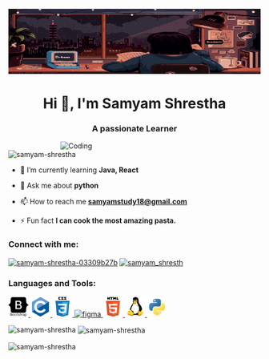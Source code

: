 ![logo](https://github.com/Samyam-Shrestha/Samyam-Shrestha/blob/main/pixel-study%20(1).gif)
<h1 align="center">Hi 👋, I'm Samyam Shrestha</h1>
<h3 align="center">A passionate Learner</h3>
<img align="right" alt="Coding" width="400" src="https://gifdb.com/images/high/animated-man-computer-coding-nae6mec378lsg1i3.gif">

<p align="left"> <img src="https://komarev.com/ghpvc/?username=samyam-shrestha&label=Profile%20views&color=0e75b6&style=flat" alt="samyam-shrestha" /> </p>

- 🌱 I’m currently learning **Java, React**

- 💬 Ask me about **python**

- 📫 How to reach me **samyamstudy18@gmail.com**

- ⚡ Fun fact **I can cook the most amazing pasta.**

<h3 align="left">Connect with me:</h3>
<p align="left">
<a href="https://linkedin.com/in/samyam-shrestha-03309b27b" target="blank"><img align="center" src="https://raw.githubusercontent.com/rahuldkjain/github-profile-readme-generator/master/src/images/icons/Social/linked-in-alt.svg" alt="samyam-shrestha-03309b27b" height="30" width="40" /></a>
<a href="https://instagram.com/samyam_shresth" target="blank"><img align="center" src="https://raw.githubusercontent.com/rahuldkjain/github-profile-readme-generator/master/src/images/icons/Social/instagram.svg" alt="samyam_shresth" height="30" width="40" /></a>
</p>

<h3 align="left">Languages and Tools:</h3>
<p align="left"> <a href="https://getbootstrap.com" target="_blank" rel="noreferrer"> <img src="https://raw.githubusercontent.com/devicons/devicon/master/icons/bootstrap/bootstrap-plain-wordmark.svg" alt="bootstrap" width="40" height="40"/> </a> <a href="https://www.cprogramming.com/" target="_blank" rel="noreferrer"> <img src="https://raw.githubusercontent.com/devicons/devicon/master/icons/c/c-original.svg" alt="c" width="40" height="40"/> </a> <a href="https://www.w3schools.com/css/" target="_blank" rel="noreferrer"> <img src="https://raw.githubusercontent.com/devicons/devicon/master/icons/css3/css3-original-wordmark.svg" alt="css3" width="40" height="40"/> </a> <a href="https://www.figma.com/" target="_blank" rel="noreferrer"> <img src="https://www.vectorlogo.zone/logos/figma/figma-icon.svg" alt="figma" width="40" height="40"/> </a> <a href="https://www.w3.org/html/" target="_blank" rel="noreferrer"> <img src="https://raw.githubusercontent.com/devicons/devicon/master/icons/html5/html5-original-wordmark.svg" alt="html5" width="40" height="40"/> </a> <a href="https://www.linux.org/" target="_blank" rel="noreferrer"> <img src="https://raw.githubusercontent.com/devicons/devicon/master/icons/linux/linux-original.svg" alt="linux" width="40" height="40"/> </a> <a href="https://www.python.org" target="_blank" rel="noreferrer"> <img src="https://raw.githubusercontent.com/devicons/devicon/master/icons/python/python-original.svg" alt="python" width="40" height="40"/> </a> </p>

<p><img align="left" src="https://github-readme-stats.vercel.app/api/top-langs?username=samyam-shrestha&show_icons=true&locale=en&layout=compact" alt="samyam-shrestha" /></p>

<p>&nbsp;<img align="center" src="https://github-readme-stats.vercel.app/api?username=samyam-shrestha&show_icons=true&locale=en" alt="samyam-shrestha" /></p>

<p><img align="center" src="https://github-readme-streak-stats.herokuapp.com/?user=samyam-shrestha&" alt="samyam-shrestha" /></p>

